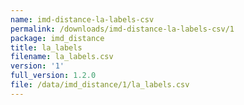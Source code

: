 ```yaml
---
name: imd-distance-la-labels-csv
permalink: /downloads/imd-distance-la-labels-csv/1
package: imd_distance
title: la_labels
filename: la_labels.csv
version: '1'
full_version: 1.2.0
file: /data/imd_distance/1/la_labels.csv
---
```

